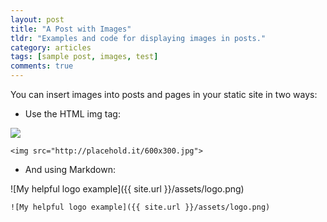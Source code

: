 ```yaml
---
layout: post
title: "A Post with Images"
tldr: "Examples and code for displaying images in posts."
category: articles
tags: [sample post, images, test]
comments: true  
---
```


You can insert images into posts and pages in your static site in two ways:

* Use the HTML img tag:

<img src="http://placehold.it/600x300.jpg">

	<img src="http://placehold.it/600x300.jpg">

* And using Markdown:

![My helpful logo example]({{ site.url }}/assets/logo.png)

	![My helpful logo example]({{ site.url }}/assets/logo.png)
